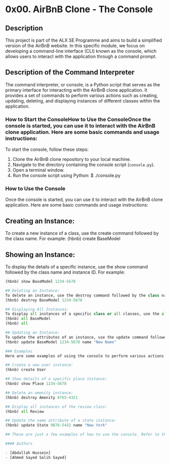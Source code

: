 # 0x00. AirBnB Clone - The Console

## Description
This project is part of the ALX SE Programme and aims to build a simplified version of the AirBnB website. In this specific module, we focus on developing a command-line interface (CLI) known as the console, which allows users to interact with the application through a command prompt.

## Description of the Command Interpreter
The command interpreter, or console, is a Python script that serves as the primary interface for interacting with the AirBnB clone application. It provides a set of commands to perform various actions such as creating, updating, deleting, and displaying instances of different classes within the application.

### How to Start the ConsoleHow to Use the ConsoleOnce the console is started, you can use it to interact with the AirBnB clone application. Here are some basic commands and usage instructions:
To start the console, follow these steps:
1. Clone the AirBnB clone repository to your local machine.
2. Navigate to the directory containing the console script (`console.py`).
3. Open a terminal window.
4. Run the console script using Python:
  $ ./console.py

### How to Use the Console
Once the console is started, you can use it to interact with the AirBnB clone application. Here are some basic commands and usage instructions:

## Creating an Instance:
To create a new instance of a class, use the create command followed by the class name. For example:
(hbnb) create BaseModel

## Showing an Instance:
To display the details of a specific instance, use the show command followed by the class name and instance ID. For example:
```python
(hbnb) show BaseModel 1234-5678

## Deleting an Instance:
To delete an instance, use the destroy command followed by the class name and instance ID. For example:
(hbnb) destroy BaseModel 1234-5678

## Displaying All Instances:
To display all instances of a specific class or all classes, use the all command followed by an optional class name. For example:
(hbnb) all BaseModel
(hbnb) all

## Updating an Instance:
To update the attributes of an instance, use the update command followed by the class name, instance ID, attribute name, and new attribute value. For example:
(hbnb) update BaseModel 1234-5678 name "New Name"

### Examples
Here are some examples of using the console to perform various actions:

## Create a new user instance:
(hbnb) create User

## Show details of a specific place instance:
(hbnb) show Place 1234-5678

## Delete an amenity instance:
(hbnb) destroy Amenity 8765-4321

## Display all instances of the review class:
(hbnb) all Review

## Update the name attribute of a state instance:
(hbnb) update State 9876-5432 name "New York"

## These are just a few examples of how to use the console. Refer to the help command (help) for a list of all available commands and their usage.

#### Authors

- [Abdullah Hussein]
- [Ahmed Sayed Salih Sayed]
